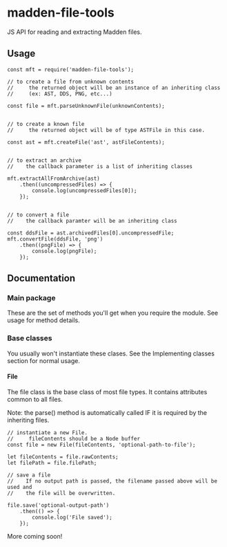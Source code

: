 # madden-file-tools
JS API for reading and extracting Madden files.

## Usage
    const mft = require('madden-file-tools');
    
    // to create a file from unknown contents
    //     the returned object will be an instance of an inheriting class
    //     (ex: AST, DDS, PNG, etc...)

    const file = mft.parseUnknownFile(unknownContents);


    // to create a known file
    //     the returned object will be of type ASTFile in this case.

    const ast = mft.createFile('ast', astFileContents);


    // to extract an archive
    //    the callback parameter is a list of inheriting classes

    mft.extractAllFromArchive(ast)
        .then((uncompressedFiles) => {
            console.log(uncompressedFiles[0]);
        });


    // to convert a file
    //    the callback paramter will be an inheriting class

    const ddsFile = ast.archivedFiles[0].uncompressedFile;
    mft.convertFile(ddsFile, 'png')
        .then((pngFile) => {
            console.log(pngFile);
        });


## Documentation

<!-- ### Diagram
![class diagram](https://github.com/bep713/madden-file-tools/blob/master/docs/class.png?raw=true) -->

### Main package
These are the set of methods you'll get when you require the module. See usage for method details.

### Base classes
You usually won't instantiate these clases. See the Implementing classes section for normal usage.

#### File
The file class is the base class of most file types. It contains attributes common to all files.

Note: the parse() method is automatically called IF it is required by the inheriting files.

    // instantiate a new File.
    //     fileContents should be a Node buffer
    const file = new File(fileContents, 'optional-path-to-file');

    let fileContents = file.rawContents;
    let filePath = file.filePath;
    
    // save a file
    //    If no output path is passed, the filename passed above will be used and
    //    the file will be overwritten.

    file.save('optional-output-path')
        .then(() => {
            console.log('File saved');
        });

More coming soon!